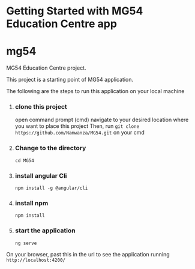 # Getting Started with MG54 Education Centre app

# mg54

MG54 Education Centre project.



This project is a starting point of MG54 application.

The following are the steps to run this application on your local machine

1. ### clone this project
   open command prompt (cmd)
   navigate to your desired location where you want to place this project
   Then,
   run `git clone https://github.com/Namwanza/MG54.git` on your cmd 

2. ### Change to the directory
   ``cd MG54``

3. ### install angular Cli
   ``npm install -g @angular/cli``

4. ### install npm
   ``npm install``

5. ### start the application
   ``ng serve``

On your browser, past this in the url to see the application running `http://localhost:4200/`
